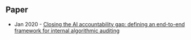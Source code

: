 ## Paper
- Jan 2020 - [Closing the AI accountability gap: defining an end-to-end framework for internal algorithmic auditing](https://dl.acm.org/doi/abs/10.1145/3351095.3372873)